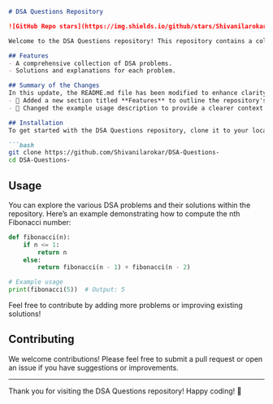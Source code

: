 ```markdown
# DSA Questions Repository

![GitHub Repo stars](https://img.shields.io/github/stars/Shivanilarokar/DSA-Questions-) ![GitHub forks](https://img.shields.io/github/forks/Shivanilarokar/DSA-Questions-) ![GitHub issues](https://img.shields.io/github/issues/Shivanilarokar/DSA-Questions-)

Welcome to the DSA Questions repository! This repository contains a collection of Data Structures and Algorithms (DSA) problems designed to help you enhance your coding skills.

## Features
- A comprehensive collection of DSA problems.
- Solutions and explanations for each problem.

## Summary of the Changes
In this update, the README.md file has been modified to enhance clarity and usability:
- 🔄 Added a new section titled **Features** to outline the repository's offerings.
- 📝 Changed the example usage description to provide a clearer context for users.

## Installation
To get started with the DSA Questions repository, clone it to your local machine:

```bash
git clone https://github.com/Shivanilarokar/DSA-Questions-
cd DSA-Questions-
```

## Usage
You can explore the various DSA problems and their solutions within the repository. Here’s an example demonstrating how to compute the nth Fibonacci number:

```python
def fibonacci(n):
    if n <= 1:
        return n
    else:
        return fibonacci(n - 1) + fibonacci(n - 2)

# Example usage
print(fibonacci(5))  # Output: 5
```

Feel free to contribute by adding more problems or improving existing solutions!

## Contributing
We welcome contributions! Please feel free to submit a pull request or open an issue if you have suggestions or improvements.

---

Thank you for visiting the DSA Questions repository! Happy coding! 🚀
```